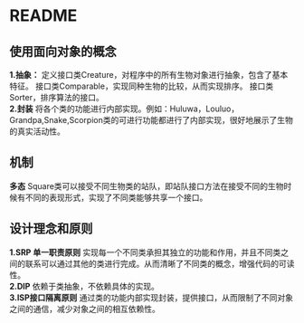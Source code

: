 README
====

使用面向对象的概念
-----
**1.抽象：**
定义接口类Creature，对程序中的所有生物对象进行抽象，包含了基本特征。
接口类Comparable，实现同种生物的比较，从而实现排序。
接口类Sorter，排序算法的接口。<br>
**2.封装**
将各个类的功能进行内部实现。例如：Huluwa，Louluo，Grandpa,Snake,Scorpion类的可进行功能都进行了内部实现，很好地展示了生物的真实活动性。<br>

机制
-----
**多态**
Square类可以接受不同生物类的站队，即站队接口方法在接受不同的生物时候有不同的表现形式，实现了不同类能够共享一个接口。<br>

设计理念和原则
----
**1.SRP 单一职责原则**
实现每一个不同类承担其独立的功能和作用，并且不同类之间的联系可以通过其他的类进行完成。从而清晰了不同类的概念，增强代码的可读性。<br>
**2.DIP**
依赖于类抽象，不依赖具体的实现。<br>
**3.ISP接口隔离原则**
通过类的功能内部实现封装，提供接口，从而限制了不同对象之间的通信，减少对象之间的相互依赖性。<br>
